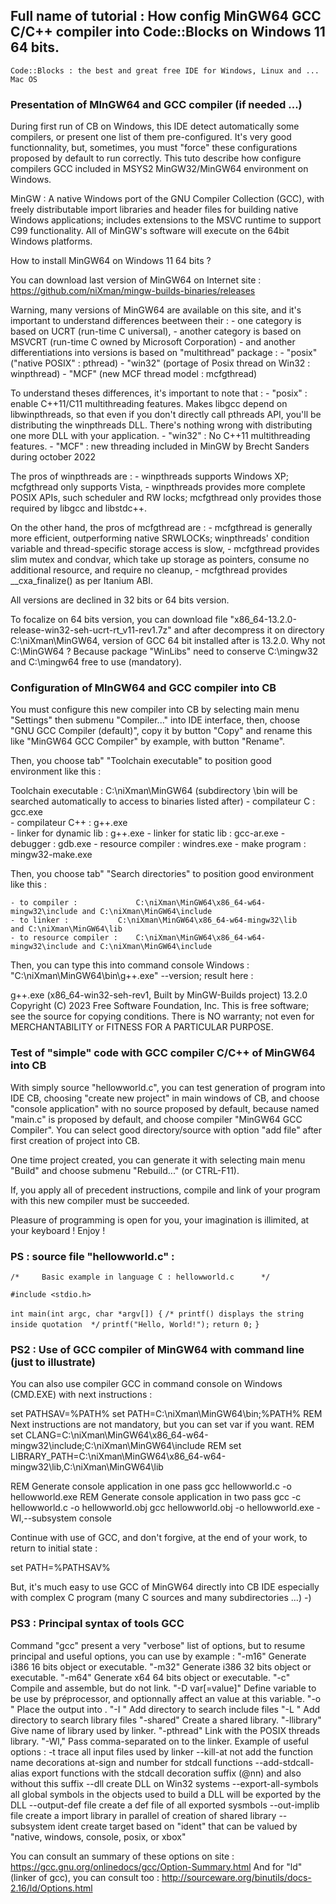 	 
## Full name of tutorial : How config MinGW64 GCC C/C++ compiler into Code::Blocks on Windows 11 64 bits.

	Code::Blocks : the best and great free IDE for Windows, Linux and ... Mac OS
### Presentation of MInGW64 and GCC compiler (if needed ...)

During first run of CB on Windows, this IDE detect automatically some compilers, or present one list of them pre-configured.
It's very good functionnality, but, sometimes, you must "force" these configurations proposed by default to run correctly.
This tuto describe how configure compilers GCC included in MSYS2 MinGW32/MinGW64 environment on Windows. 

MinGW : A native Windows port of the GNU Compiler Collection (GCC), with freely distributable import libraries and header files for building native Windows applications; includes extensions to the MSVC runtime to support C99 functionality. 
All of MinGW's software will execute on the 64bit Windows platforms.
	 
How to install MinGW64 on Windows 11 64 bits ? 

You can download last version of MinGW64 on Internet site :
	https://github.com/niXman/mingw-builds-binaries/releases

Warning, many versions of MinGW64 are available on this site, and it's important to understand differences beetween their : 
	- one category is based on UCRT (run-time C universal),
	- another category is based on MSVCRT (run-time C owned by Microsoft Corporation)
	- and another differentiations into versions is based on "multithread" package : 
		- "posix" ("native POSIX" : pthread) 
		- "win32" (portage of Posix thread on Win32 : winpthread)
		- "MCF"	(new MCF thread model : mcfgthread)

To understand theses differences, it's important to note that :
    - "posix" : enable C++11/C11 multithreading features. Makes libgcc depend on libwinpthreads, so that even if you don't directly call pthreads API, you'll be distributing the winpthreads DLL. There's nothing wrong with distributing one more DLL with your application.
    - "win32" : No C++11 multithreading features.
	- "MCF" 	: new threading included in MinGW by Brecht Sanders during october 2022

The pros of winpthreads are :
    - winpthreads supports Windows XP; mcfgthread only supports Vista,
    - winpthreads provides more complete POSIX APIs, such scheduler and RW locks; mcfgthread only provides those required by libgcc and libstdc++.

On the other hand, the pros of mcfgthread are :
    - mcfgthread is generally more efficient, outperforming native SRWLOCKs; winpthreads' condition variable and thread-specific  storage access is slow,
    - mcfgthread provides slim mutex and condvar, which take up storage as pointers, consume no additional resource, and require  no cleanup,
    - mcfgthread provides __cxa_finalize() as per Itanium ABI.

All versions are declined in 32 bits or 64 bits version.

To focalize on 64 bits version, you can download file "x86_64-13.2.0-release-win32-seh-ucrt-rt_v11-rev1.7z" and after decompress it on directory C:\niXman\MinGW64, version of GCC 64 bit installed after is 13.2.0.
Why not C:\MinGW64 ? Because package "WinLibs" need to conserve C:\mingw32 and C:\mingw64 free to use (mandatory).
### Configuration of MInGW64 and GCC compiler into CB

You must configure this new compiler into CB by selecting main menu "Settings" then submenu "Compiler..." into IDE interface, then, choose "GNU GCC Compiler (default)", copy it by button "Copy" and rename this like "MinGW64 GCC Compiler" by example, with button "Rename".

Then, you choose tab" "Toolchain executable" to position good environment like this :
			
Toolchain executable : 
	C:\niXman\MinGW64 (subdirectory \bin will be searched automatically to access to binaries listed after)
	- compilateur C : 			gcc.exe  
	- compilateur C++ : 			g++.exe  
	- linker for dynamic lib : 	g++.exe 
	- linker for static lib : 	gcc-ar.exe
	- debugger :					gdb.exe
	- resource compiler :			windres.exe
	- make program : 				mingw32-make.exe

Then, you choose tab" "Search directories" to position good environment like this :

	- to compiler : 			C:\niXman\MinGW64\x86_64-w64-mingw32\include and C:\niXman\MinGW64\include
	- to linker : 			C:\niXman\MinGW64\x86_64-w64-mingw32\lib	 and C:\niXman\MinGW64\lib
	- to resource compiler : 	C:\niXman\MinGW64\x86_64-w64-mingw32\include and C:\niXman\MinGW64\include
	
Then, you can type this into command console Windows : "C:\niXman\MinGW64\bin\g++.exe" --version; result here :

g++.exe (x86_64-win32-seh-rev1, Built by MinGW-Builds project) 13.2.0
Copyright (C) 2023 Free Software Foundation, Inc.
This is free software; see the source for copying conditions.  There is NO
warranty; not even for MERCHANTABILITY or FITNESS FOR A PARTICULAR PURPOSE.
### Test of "simple" code with GCC compiler C/C++ of MinGW64 into CB

With simply source "hellowworld.c", you can test generation of program into IDE CB, choosing "create new project" in main 
windows of CB, and choose "console application" with no source proposed by default, because named "main.c" is proposed by default, 
and choose compiler  "MinGW64 GCC Compiler".
You can select good directory/source with option "add file" after first creation of project into CB. 

One time project created, you can generate it with selecting main menu "Build" and choose submenu "Rebuild..." (or CTRL-F11).

If, you apply all of precedent instructions, compile and link of your program with this new compiler must be succeeded.

Pleasure of programming is open for you, your imagination is illimited, at your keyboard ! Enjoy !

### PS : source file "hellowworld.c" :

`/*     Basic example in language C : hellowworld.c      */`

`#include <stdio.h>`

`int main(int argc, char *argv[]) {`
`/* printf() displays the string inside quotation  */`
   `printf("Hello, World!");`
   `return 0;`
`}`

### PS2 : Use of GCC compiler of MinGW64 with command line (just to illustrate) 

You can also use compiler GCC in command console on Windows (CMD.EXE) with next instructions :

set PATHSAV=%PATH%
set PATH=C:\niXman\MinGW64\bin;%PATH%
REM 	Next instructions are not mandatory, but you can set var if you want.
REM  set CLANG=C:\niXman\MinGW64\x86_64-w64-mingw32\include;C:\niXman\MinGW64\include
REM  set LIBRARY_PATH=C:\niXman\MinGW64\x86_64-w64-mingw32\lib,C:\niXman\MinGW64\lib

REM     Generate console application in one pass
gcc hellowworld.c -o hellowworld.exe
REM     Generate console application in two pass
gcc -c hellowworld.c -o hellowworld.obj
gcc hellowworld.obj -o hellowworld.exe -Wl,--subsystem console

Continue with use of GCC, and don't forgive, at the end of your work, to return to initial state :

set PATH=%PATHSAV%

But, it's much easy to use GCC of MinGW64 directly into CB IDE especially with complex C program (many C sources
and many subdirectories ...)    -)

### PS3 : Principal syntax of tools GCC

Command "gcc" present a very "verbose" list of options, but to resume principal and useful options, you can use 
by example :
	"-m16" 				Generate i386 16 bits object or executable.
	"-m32" 				Generate i386 32 bits object or executable.
	"-m64" 				Generate x64 64 bits object or executable.
	"-c"                Compile and assemble, but do not link.
	"-D var[=value]"	Define variable to be use by préprocessor, and optionnally affect an value at this variable.
	"-o <file>"         Place the output into <file>.
	"-I <directory>"	Add directory to search include files
	"-L <directory>"	Add directory to search library files
	"-shared"           Create a shared library.
	"-llibrary"			Give name of library used by linker.
	"-pthread"			Link with the POSIX threads library.
	"-Wl,<options>"     Pass comma-separated <options> on to the linker. Example of useful options :
							-t 					trace all input files used by linker
							--kill-at			not add the function name decorations at-sign and number for stdcall functions
							--add-stdcall-alias	export functions with the stdcall decoration suffix (@nn) and also without this suffix
							--dll				create DLL on Win32 systems
							--export-all-symbols all global symbols in the objects used to build a DLL will be exported by the DLL
							--output-def file	create a def file of all exported sysmbols
							--out-implib file	create a import library in parallel of creation of shared library
							--subsystem ident 	create target based on "ident" that can be valued by "native, windows, console, posix, or xbox"
							
You can consult an summary of these options on site : https://gcc.gnu.org/onlinedocs/gcc/Option-Summary.html
And for "ld" (linker of gcc), you can consult too : http://sourceware.org/binutils/docs-2.16/ld/Options.html 